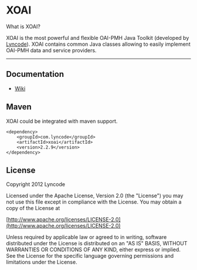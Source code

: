 # XOAI

What is XOAI?

XOAI is the most powerful and flexible OAI-PMH Java Toolkit (developed by [Lyncode](http://www.lyncode.com "Lyncode Web and Mobile development")). XOAI contains common Java classes allowing to easily 
implement OAI-PMH data and service providers.

- - - 

Documentation
-------------

- [Wiki](https://github.com/lyncode/xoai/wiki  "XOAI Wiki")

Maven
-----

XOAI could be integrated with maven support.

	<dependency>
	    <groupId>com.lyncode</groupId>
	    <artifactId>xoai</artifactId>
	    <version>2.2.9</version>
	</dependency>

License
-------

Copyright 2012 Lyncode

Licensed under the Apache License, Version 2.0 (the "License") you may not use this file except in compliance with the License.
You may obtain a copy of the License at 
	
[http://www.apache.org/licenses/LICENSE-2.0](http://www.apache.org/licenses/LICENSE-2.0)

Unless required by applicable law or agreed to in writing, software distributed under the License is distributed on an "AS IS" BASIS, WITHOUT WARRANTIES OR CONDITIONS OF ANY KIND, either express or implied. See the License for the specific language governing permissions and limitations under the License.
